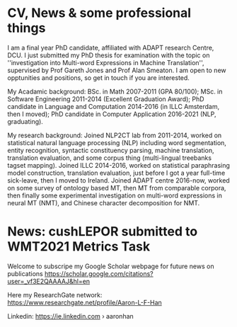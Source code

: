 # CV, News & some professional things

I am a final year PhD candidate, affiliated with ADAPT research Centre, DCU. I just submitted my PhD thesis for examination with the topic on ''investigation into Multi-word Expressions in Machine Translation'', supervised by Prof Gareth Jones and Prof Alan Smeaton. I am open to new opptunities and positions, so get in touch if you are interested. 

My Acadamic background: BSc. in Math 2007-2011 (GPA 80/100); MSc. in Software Engineering 2011-2014 (Excellent Graduation Award); PhD candidate in Language and Computation 2014-2016 (in ILLC Amsterdam, then I moved); PhD candidate in Computer Application 2016-2021 (NLP, graduating).

My research background: 
Joined NLP2CT lab from 2011-2014, worked on statistical natural language processing (NLP) including word segmentation, entity recognition, syntactic constituency parsing, machine translation, translation evaluation, and some corpus thing (multi-lingual treebanks tagset mapping). 
Joined ILLC 2014-2016, worked on statistical paraphrasing model construction, translation evaluation, just before I got a year full-time sick-leave, then I moved to Ireland. 
Joined ADAPT centre 2016-now, worked on some survey of ontology based MT, then MT from comparable corpora, then finally some experimental investigation on multi-word expressions in neural MT (NMT), and Chinese character decomposition for NMT.


# News: cushLEPOR submitted to WMT2021 Metrics Task

Welcome to subscripe my Google Scholar webpage for future news on publications
https://scholar.google.com/citations?user=_vf3E2QAAAAJ&hl=en 

Here my ResearchGate network:
https://www.researchgate.net/profile/Aaron-L-F-Han 

Linkedin:
https://ie.linkedin.com › aaronhan





